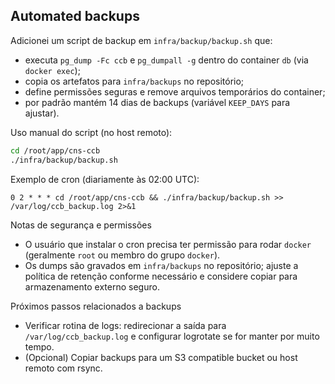 Automated backups
------------------

Adicionei um script de backup em `infra/backup/backup.sh` que:

- executa `pg_dump -Fc ccb` e `pg_dumpall -g` dentro do container `db` (via `docker exec`);
- copia os artefatos para `infra/backups` no repositório;
- define permissões seguras e remove arquivos temporários do container;
- por padrão mantém 14 dias de backups (variável `KEEP_DAYS` para ajustar).

Uso manual do script (no host remoto):

```bash
cd /root/app/cns-ccb
./infra/backup/backup.sh
```

Exemplo de cron (diariamente às 02:00 UTC):

```cron
0 2 * * * cd /root/app/cns-ccb && ./infra/backup/backup.sh >> /var/log/ccb_backup.log 2>&1
```

Notas de segurança e permissões
- O usuário que instalar o cron precisa ter permissão para rodar `docker` (geralmente `root` ou membro do grupo `docker`).
- Os dumps são gravados em `infra/backups` no repositório; ajuste a política de retenção conforme necessário e considere copiar para armazenamento externo seguro.

Próximos passos relacionados a backups
- Verificar rotina de logs: redirecionar a saída para `/var/log/ccb_backup.log` e configurar logrotate se for manter por muito tempo.
- (Opcional) Copiar backups para um S3 compatible bucket ou host remoto com rsync.
